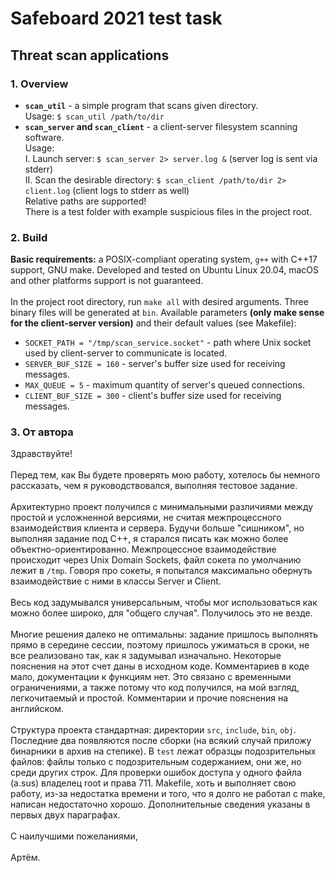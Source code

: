 # Safeboard 2021 test task
## Threat scan applications
### 1. Overview
* <b>`scan_util`</b> - a simple program that scans given directory.
<br>Usage: `$ scan_util /path/to/dir`
* <b>`scan_server` and `scan_client`</b> - a client-server filesystem scanning software. <br>Usage:<br>I. Launch server: `$ scan_server 2> server.log &` (server log is sent via stderr)<br>II. Scan the desirable directory: `$ scan_client /path/to/dir 2> client.log` (client logs to stderr as well)<br> Relative paths are supported!<br>There is a test folder with example suspicious files in the project root.
### 2. Build
<b>Basic requirements:</b> a POSIX-compliant operating system, `g++` with C++17 support, GNU make. Developed and tested on Ubuntu Linux 20.04, macOS and other platforms support is not guaranteed.<br>
<br>
In the project root directory, run `make all` with desired arguments. Three binary files will be generated at `bin`. Available parameters <b>(only make sense for the client-server version)</b> and their default values (see Makefile):
* `SOCKET_PATH = "/tmp/scan_service.socket"` - path where Unix socket used by client-server to communicate is located.
* `SERVER_BUF_SIZE = 160` - server's buffer size used for receiving messages.
* `MAX_QUEUE = 5` - maximum quantity of server's queued connections.
* `CLIENT_BUF_SIZE = 300` - client's buffer size used for receiving messages.

### 3. От автора
Здравствуйте! <br><br>
    Перед тем, как Вы будете проверять мою работу, хотелось бы немного рассказать, чем я руководствовался, выполняя тестовое задание. <br><br>
    Архитектурно проект получился с минимальными различиями между простой и усложненной версиями, не считая межпроцессного взаимодействия клиента и сервера. Будучи больше "сишником", но выполняя задание под С++, я старался писать как можно более объектно-ориентированно. Межпроцессное взаимодействие происходит через Unix Domain Sockets, файл сокета по умолчанию лежит в `/tmp`. Говоря про сокеты, я попытался максимально обернуть взаимодействие с ними в классы Server и Client. <br><br>Весь код задумывался универсальным, чтобы мог использоваться как можно более широко, для "общего случая". Получилось это не везде.<br><br>
    Многие решения далеко не оптимальны: задание пришлось выполнять прямо в середине сессии, поэтому пришлось ужиматься в сроки, не все реализовано так, как я задумывал изначально. Некоторые пояснения на этот счет даны в исходном коде. Комментариев в коде мало, документации к функциям нет. Это связано с временными ограничениями, а также потому что код получился, на мой взгляд, легкочитаемый и простой. Комментарии и прочие пояснения на английском.<br><br>
    Структура проекта стандартная: директории `src`, `include`, `bin`, `obj`. Последние два появляются после сборки (на всякий случай приложу бинарники в архив на степике). В `test` лежат образцы подозрительных файлов: файлы только с подозрительным содержанием, они же, но среди других строк. Для проверки ошибок доступа у одного файла (a.sus) владелец root и права 711. Makefile, хоть и выполняет свою работу, из-за недостатка времени и того, что я долго не работал с make, написан недостаточно хорошо. Дополнительные сведения указаны в первых двух параграфах. <br>
<br>
    С наилучшими пожеланиями,<br>
<br>
    Артём.
